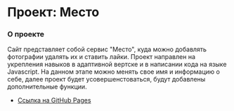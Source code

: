 # Проект: Место

### О проекте

Сайт представляет собой сервис "Место", куда можно добавлять фотографии удалять их и ставить лайки. Проект направлен на укрепления навыков в адаптивной вертске и в написании кода на языке Javascript. На данном этапе можно менять свое имя и информацию о себе, далее проект будет усовершенстоваться, будут добавлены дополнительные функции. 

* [Ссылка на GitHub Pages](https://www.figma.com/file/2cn9N9jSkmxD84oJik7xL7/JavaScript.-Sprint-4?node-id=0%3A1)
